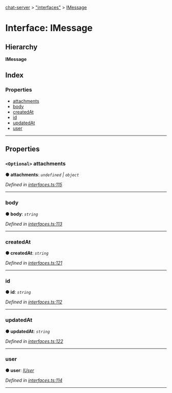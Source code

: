 [chat-server](../README.md) > ["interfaces"](../modules/_interfaces_.md) > [IMessage](../interfaces/_interfaces_.imessage.md)

# Interface: IMessage

## Hierarchy

**IMessage**

## Index

### Properties

* [attachments](_interfaces_.imessage.md#attachments)
* [body](_interfaces_.imessage.md#body)
* [createdAt](_interfaces_.imessage.md#createdat)
* [id](_interfaces_.imessage.md#id)
* [updatedAt](_interfaces_.imessage.md#updatedat)
* [user](_interfaces_.imessage.md#user)

---

## Properties

<a id="attachments"></a>

### `<Optional>` attachments

**● attachments**: *`undefined` \| `object`*

*Defined in [interfaces.ts:115](https://github.com/deissh/anibe.chat/blob/c856951/src/interfaces.ts#L115)*

___
<a id="body"></a>

###  body

**● body**: *`string`*

*Defined in [interfaces.ts:113](https://github.com/deissh/anibe.chat/blob/c856951/src/interfaces.ts#L113)*

___
<a id="createdat"></a>

###  createdAt

**● createdAt**: *`string`*

*Defined in [interfaces.ts:121](https://github.com/deissh/anibe.chat/blob/c856951/src/interfaces.ts#L121)*

___
<a id="id"></a>

###  id

**● id**: *`string`*

*Defined in [interfaces.ts:112](https://github.com/deissh/anibe.chat/blob/c856951/src/interfaces.ts#L112)*

___
<a id="updatedat"></a>

###  updatedAt

**● updatedAt**: *`string`*

*Defined in [interfaces.ts:122](https://github.com/deissh/anibe.chat/blob/c856951/src/interfaces.ts#L122)*

___
<a id="user"></a>

###  user

**● user**: *[IUser](_interfaces_.iuser.md)*

*Defined in [interfaces.ts:114](https://github.com/deissh/anibe.chat/blob/c856951/src/interfaces.ts#L114)*

___

